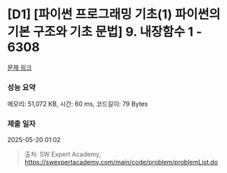 # [D1] [파이썬 프로그래밍 기초(1) 파이썬의 기본 구조와 기초 문법] 9. 내장함수 1 - 6308 

[문제 링크](https://swexpertacademy.com/main/code/problem/problemDetail.do?contestProbId=AWcWB0Ua5SoDFAU4) 

### 성능 요약

메모리: 51,072 KB, 시간: 60 ms, 코드길이: 79 Bytes

### 제출 일자

2025-05-20 01:02



> 출처: SW Expert Academy, https://swexpertacademy.com/main/code/problem/problemList.do